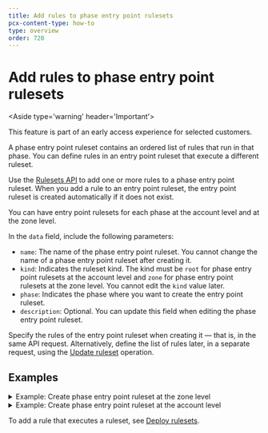 ```yaml
---
title: Add rules to phase entry point rulesets
pcx-content-type: how-to
type: overview
order: 720
---
```


# Add rules to phase entry point rulesets

<Aside type='warning' header='Important'>

This feature is part of an early access experience for selected customers.

</Aside>

A phase entry point ruleset contains an ordered list of rules that run in that phase. You can define rules in an entry point ruleset that execute a different ruleset.

Use the [Rulesets API](/cf-rulesets/rulesets-api) to add one or more rules to a phase entry point ruleset. When you add a rule to an entry point ruleset, the entry point ruleset is created automatically if it does not exist.

You can have entry point rulesets for each phase at the account level and at the zone level.


In the `data` field, include the following parameters:

* `name`: The name of the phase entry point ruleset. You cannot change the name of a phase entry point ruleset after creating it.
* `kind`: Indicates the ruleset kind. The kind must be `root` for phase entry point rulesets at the account level and `zone` for phase entry point rulesets at the zone level. You cannot edit the `kind` value later.
* `phase`: Indicates the phase where you want to create the entry point ruleset.
* `description`: Optional. You can update this field when editing the phase entry point ruleset.

Specify the rules of the entry point ruleset when creating it — that is, in the same API request. Alternatively, define the list of rules later, in a separate request, using the [Update ruleset](/cf-rulesets/rulesets-api/update) operation.

## Examples

<details>
<summary>Example: Create phase entry point ruleset at the zone level</summary>
<div>

The following example creates a phase entry point ruleset at the zone level for the `http_request_firewall_managed` phase. It also defines a single rule that executes a Managed Ruleset for incoming requests.

Note the `kind`, `phase`, and `expression` field values:

* `kind` is set to `zone` because this is a zone-level phase entry point ruleset.
* `phase` is set to `http_request_firewall_managed` which is the name of the desired phase.
* `expression` is set to `true` so that the rule applies to every request for the zone (`{zone-id}`).

```json
---
header: Request
---
curl -X POST \
-H "X-Auth-Email: user@cloudflare.com" \
-H "X-Auth-Key: REDACTED" \
"https://api.cloudflare.com/client/v4/zones/{zone-id}/rulesets" \
-d '{
  "name": "Zone-level phase entry point ruleset",
  "kind": "zone",
  "description": "Executes a Managed Ruleset.",
  "rules": [
    {
      "action": "execute",
      "action_parameters": {
        "id": "{managed-ruleset-id}"
      },
      "expression": "true"
    }
  ],
  "phase": "http_request_firewall_managed"
}'
```

```json
---
header: Response
---
{
  "result": {
    "id": "{ruleset-id}",
    "name": "Zone-level phase entry point ruleset",
    "description": "Executes a Managed Ruleset.",
    "kind": "zone",
    "version": "1",
    "rules": [
      {
        "id": "{rule-id}",
        "version": "1",
        "action": "execute",
        "expression": "true",
        "action_parameters": {
          "id": "{managed-ruleset-id}"
        },
        "last_updated": "2021-03-17T15:42:37.917815Z"
      }
    ],
    "last_updated": "2021-03-17T15:42:37.917815Z",
    "phase": "http_request_firewall_managed"
  },
  "success": true,
  "errors": [],
  "messages": []
}
```

</div>
</details>

<details>
<summary>Example: Create phase entry point ruleset at the account level</summary>
<div>

The following example creates a phase entry point ruleset at the account level for the `http_request_firewall_managed` phase. It also defines a single rule in the entry point ruleset that executes a Managed Ruleset for incoming requests addressed at `example.com` or `anotherexample.com`.

Note the `kind` and `phase` field values:

* `kind` is set to `root` because this is an account-level phase entry point ruleset.
* `phase` is set to `http_request_firewall_managed` which is the name of the desired phase.

```json
---
header: Request
---
curl -X POST \
-H "X-Auth-Email: user@cloudflare.com" \
-H "X-Auth-Key: REDACTED" \
"https://api.cloudflare.com/client/v4/accounts/{account-id}/rulesets" \
-d '{
  "name": "Account-level phase entry point ruleset",
  "kind": "root",
  "description": "Executes a Managed Ruleset for example.com and anotherexample.com.",
  "rules": [
    {
      "action": "execute",
      "action_parameters": {
        "id": "{managed-ruleset-id}"
      },
      "expression": "cf.zone.name in {\"example.com\" \"anotherexample.com\"}"
    }
  ],
  "phase": "http_request_firewall_managed"
}'
```

```json
---
header: Response
---
{
  "result": {
    "id": "{ruleset-id}",
    "name": "Account-level phase entry point ruleset",
    "description": "Executes a Managed Ruleset for example.com and anotherexample.com.",
    "kind": "root",
    "version": "1",
    "rules": [
      {
        "id": "{rule-id}",
        "version": "1",
        "action": "execute",
        "expression": "cf.zone.name in {\"example.com\" \"anotherexample.com\"}",
        "action_parameters": {
          "id": "{managed-ruleset-id}"
        },
        "last_updated": "2021-03-17T15:42:37.917815Z"
      }
    ],
    "last_updated": "2021-03-17T15:42:37.917815Z",
    "phase": "http_request_firewall_managed"
  },
  "success": true,
  "errors": [],
  "messages": []
}
```

</div>
</details>

To add a rule that executes a ruleset, see [Deploy rulesets](/cf-rulesets/deploy-rulesets).
